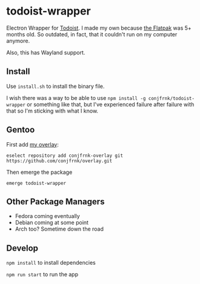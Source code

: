 # todoist-wrapper
Electron Wrapper for [Todoist](https://app.todoist.com). I made my own because [the Flatpak](https://github.com/flathub/com.todoist.Todoist) was 5+ months old. So outdated, in fact, that it couldn't run on my computer anymore.

Also, this has Wayland support.

## Install
Use `install.sh` to install the binary file.

I wish there was a way to be able to use `npm install -g conjfrnk/todoist-wrapper` or something like that, but I've experienced failure after failure with that so I'm sticking with what I know.

## Gentoo
First add [my overlay](https://github.com/conjfrnk/overlay):

`eselect repository add conjfrnk-overlay git https://github.com/conjfrnk/overlay.git`

Then emerge the package

`emerge todoist-wrapper`
## Other Package Managers
- Fedora coming eventually
- Debian coming at some point
- Arch too? Sometime down the road

## Develop
`npm install` to install dependencies

`npm run start` to run the app
